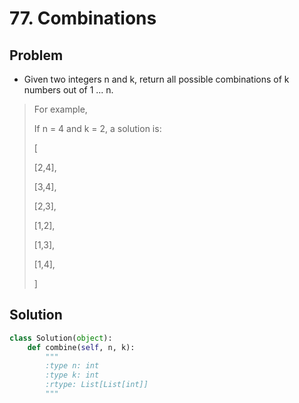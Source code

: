 # 77. Combinations

## Problem
- Given two integers n and k, return all possible combinations of k numbers out of 1 ... n.

> For example,
> 
> If n = 4 and k = 2, a solution is:
> 
> [
> 
>   [2,4],
>   
>   [3,4],
>   
>   [2,3],
>   
>   [1,2],
>   
>   [1,3],
>   
>   [1,4],
>   
> ]

## Solution
```python
class Solution(object):
    def combine(self, n, k):
        """
        :type n: int
        :type k: int
        :rtype: List[List[int]]
        """
```
